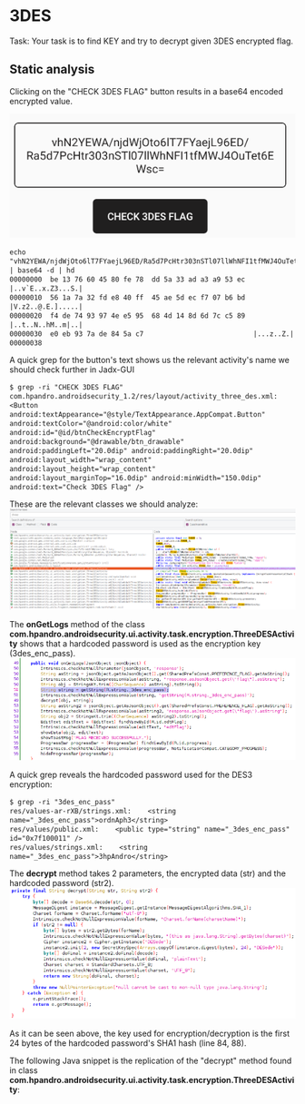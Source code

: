 # 3DES
Task: Your task is to find KEY and try to decrypt given 3DES encrypted flag.

## Static analysis
Clicking on the "CHECK 3DES FLAG" button results in a base64 encoded encrypted value.

![img](https://github.com/cygnus-xr1/hpAndro_CTF_walkthrough/blob/main/challenges/symmetric_encryption/img/3des_enc_flag.png?raw=true)

```
echo "vhN2YEWA/njdWjOto6lT7FYaejL96ED/Ra5d7PcHtr303nSTl07llWhNFI1tfMWJ4OuTet6EWsc=" | base64 -d | hd
00000000  be 13 76 60 45 80 fe 78  dd 5a 33 ad a3 a9 53 ec  |..v`E..x.Z3...S.|
00000010  56 1a 7a 32 fd e8 40 ff  45 ae 5d ec f7 07 b6 bd  |V.z2..@.E.].....|
00000020  f4 de 74 93 97 4e e5 95  68 4d 14 8d 6d 7c c5 89  |..t..N..hM..m|..|
00000030  e0 eb 93 7a de 84 5a c7                           |...z..Z.|
00000038
```

A quick grep for the button's text shows us the relevant activity's name we should check further in Jadx-GUI
```
$ grep -ri "CHECK 3DES FLAG"
com.hpandro.androidsecurity_1.2/res/layout/activity_three_des.xml:        <Button android:textAppearance="@style/TextAppearance.AppCompat.Button" android:textColor="@android:color/white" android:id="@id/btnCheckEncryptFlag" android:background="@drawable/btn_drawable" android:paddingLeft="20.0dip" android:paddingRight="20.0dip" android:layout_width="wrap_content" android:layout_height="wrap_content" android:layout_marginTop="16.0dip" android:minWidth="150.0dip" android:text="Check 3DES Flag" />
```

These are the relevant classes we should analyze:
![img](https://github.com/cygnus-xr1/hpAndro_CTF_walkthrough/blob/main/challenges/symmetric_encryption/img/3des_jadx_classes.png?raw=true)

The **onGetLogs** method of the class **com.hpandro.androidsecurity.ui.activity.task.encryption.ThreeDESActivity** shows that a hardcoded password is used as the encryption key (3des_enc_pass).
![img](https://github.com/cygnus-xr1/hpAndro_CTF_walkthrough/blob/main/challenges/symmetric_encryption/img/3des_onGetLogs.png?raw=true)

A quick grep reveals the hardcoded password used for the DES3 encryption:
```
$ grep -ri "3des_enc_pass"
res/values-ar-rXB/strings.xml:    <string name="_3des_enc_pass">‏‮3hpAndro‬‏</string>
res/values/public.xml:    <public type="string" name="_3des_enc_pass" id="0x7f100011" />
res/values/strings.xml:    <string name="_3des_enc_pass">3hpAndro</string>
```

The **decrypt** method takes 2 parameters, the encrypted data (str) and the hardcoded password (str2).
![img](https://github.com/cygnus-xr1/hpAndro_CTF_walkthrough/blob/main/challenges/symmetric_encryption/img/3des_decrypt.png?raw=true)

As it can be seen above, the key used for encryption/decryption is the first 24 bytes of the hardcoded password's SHA1 hash (line 84, 88).

The following Java snippet is the replication of the "decrypt" method found in class **com.hpandro.androidsecurity.ui.activity.task.encryption.ThreeDESActivity**: